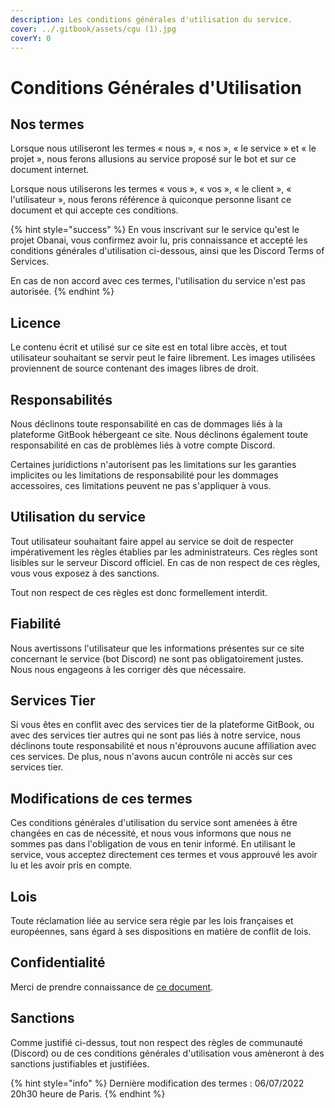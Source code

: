 ```yaml
---
description: Les conditions générales d'utilisation du service.
cover: ../.gitbook/assets/cgu (1).jpg
coverY: 0
---
```


# Conditions Générales d'Utilisation

## Nos termes

Lorsque nous utiliseront les termes « nous », « nos », « le service » et « le projet », nous ferons allusions au service proposé sur le bot et sur ce document internet.

Lorsque nous utiliserons les termes « vous », « vos », « le client », « l'utilisateur », nous ferons référence à quiconque personne lisant ce document et qui accepte ces conditions.

{% hint style="success" %}
En vous inscrivant sur le service qu'est le projet Obanai, vous confirmez avoir lu, pris connaissance et accepté les conditions générales d'utilisation ci-dessous, ainsi que les Discord Terms of Services.

En cas de non accord avec ces termes, l'utilisation du service n'est pas autorisée.
{% endhint %}

## Licence

Le contenu écrit et utilisé sur ce site est en total libre accès, et tout utilisateur souhaitant se servir peut le faire librement. Les images utilisées proviennent de source contenant des images libres de droit.

## Responsabilités

Nous déclinons toute responsabilité en cas de dommages liés à la plateforme GitBook hébergeant ce site. Nous déclinons également toute responsabilité en cas de problèmes liés à votre compte Discord.

Certaines juridictions n'autorisent pas les limitations sur les garanties implicites ou les limitations de responsabilité pour les dommages accessoires, ces limitations peuvent ne pas s'appliquer à vous.

## Utilisation du service

Tout utilisateur souhaitant faire appel au service se doit de respecter impérativement les règles établies par les administrateurs. Ces règles sont lisibles sur le serveur Discord officiel. En cas de non respect de ces règles, vous vous exposez à des sanctions.&#x20;

Tout non respect de ces règles est donc formellement interdit.

## Fiabilité

Nous avertissons l'utilisateur que les informations présentes sur ce site concernant le service (bot Discord) ne sont pas obligatoirement justes. Nous nous engageons à les corriger dès que nécessaire.

## Services Tier

Si vous êtes en conflit avec des services tier de la plateforme GitBook, ou avec des services tier autres qui ne sont pas liés à notre service, nous déclinons toute responsabilité et nous n'éprouvons aucune affiliation avec ces services. De plus, nous n'avons aucun contrôle ni accès sur ces services tier.

## Modifications de ces termes

Ces conditions générales d'utilisation du service sont amenées à être changées en cas de nécessité, et nous vous informons que nous ne sommes pas dans l'obligation de vous en tenir informé. En utilisant le service, vous acceptez directement ces termes et vous approuvé les avoir lu et les avoir pris en compte.

## Lois

Toute réclamation liée au service sera régie par les lois françaises et européennes, sans égard à ses dispositions en matière de conflit de lois.

## Confidentialité

Merci de prendre connaissance de [ce document](politique-de-confidentialite.md).

## Sanctions

Comme justifié ci-dessus, tout non respect des règles de communauté (Discord) ou de ces conditions générales d'utilisation vous amèneront à des sanctions justifiables et justifiées.&#x20;

{% hint style="info" %}
Dernière modification des termes : 06/07/2022 20h30 heure de Paris.
{% endhint %}
